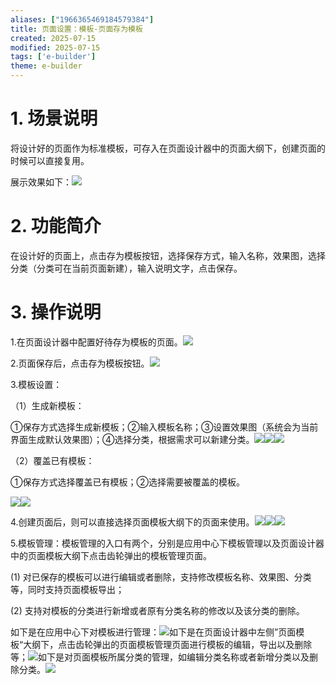 ```yaml
---
aliases: ["1966365469184579384"]
title: 页面设置：模板-页面存为模板
created: 2025-07-15
modified: 2025-07-15
tags: ['e-builder']
theme: e-builder
---
```


# 1. 场景说明

将设计好的页面作为标准模板，可存入在页面设计器中的页面大纲下，创建页面的时候可以直接复用。

展示效果如下：![](53fbd8331a1949d257f4a48055069ed8.jpg)

#

# 2. 功能简介

在设计好的页面上，点击存为模板按钮，选择保存方式，输入名称，效果图，选择分类（分类可在当前页面新建），输入说明文字，点击保存。

#

# 3. 操作说明

1.在页面设计器中配置好待存为模板的页面。![](d5696e4f00d92853ad0829c1de7c479a.jpg)

2.页面保存后，点击存为模板按钮。![](08052937b41da36b0349eabb0949da43.jpg)

3.模板设置：

（1）生成新模板：

①保存方式选择生成新模板；②输入模板名称；③设置效果图（系统会为当前界面生成默认效果图）；④选择分类，根据需求可以新建分类。![](c2b0890bf0b1f052e83f60d463f843ff.jpg)![](9cc4d7b68527fbe659bee05c38c75fab.jpg)![](6e0cdbd4de3a9782f2c721cfaa0da931.jpg)

（2）覆盖已有模板：

①保存方式选择覆盖已有模板；②选择需要被覆盖的模板。

![](53bfbcf2460ab6405cfb83b65a871ebd.jpg)![](03b244aa63883dff365de2724aca632d.jpg)

4.创建页面后，则可以直接选择页面模板大纲下的页面来使用。![](fa1c5d931ca336ac8f5e8bfc8bd8eb92.jpg)![](aebaa6b2a550da79124f82d9d90c8e1a.jpg)![](055ab162fad4a8cba7c09c1db1195a69.jpg)

5.模板管理：模板管理的入口有两个，分别是应用中心下模板管理以及页面设计器中的页面模板大纲下点击齿轮弹出的模板管理页面。

(1) 对已保存的模板可以进行编辑或者删除，支持修改模板名称、效果图、分类等，同时支持页面模板导出；

(2) 支持对模板的分类进行新增或者原有分类名称的修改以及该分类的删除。

如下是在应用中心下对模板进行管理：![](d0610521a2a35c29504aa3023443ef84.jpg)如下是在页面设计器中左侧”页面模板“大纲下，点击齿轮弹出的页面模板管理页面进行模板的编辑，导出以及删除等；![](89306a43ebb85917735d75fbc497386a.jpg)如下是对页面模板所属分类的管理，如编辑分类名称或者新增分类以及删除分类。![](c3c4be0234c69836b8d4cb3ee2dab13f.jpg)